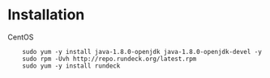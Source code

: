 # Installation 
CentOS
```
    sudo yum -y install java-1.8.0-openjdk java-1.8.0-openjdk-devel -y
    sudo rpm -Uvh http://repo.rundeck.org/latest.rpm
    sudo yum -y install rundeck
```
